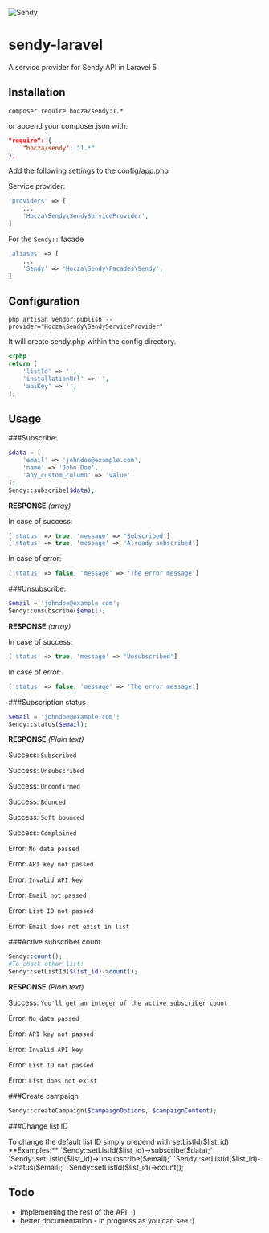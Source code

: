 ![Sendy](http://demo.hocza.com/github/sendy-laravel/sendy-laravel.png)
# sendy-laravel
A service provider for Sendy API in Laravel 5

Installation
---
```shell
composer require hocza/sendy:1.*
```

or append your composer.json with:

```json
"require": {
	"hocza/sendy": "1.*"
},
```
Add the following settings to the config/app.php

Service provider:

```php
'providers' => [
	...
	'Hocza\Sendy\SendyServiceProvider',
]
```

For the `Sendy::` facade

```php
'aliases' => [
	...
	'Sendy' => 'Hocza\Sendy\Facades\Sendy',
]
```

Configuration
---
```shell
php artisan vendor:publish --provider="Hocza\Sendy\SendyServiceProvider"
```

It will create sendy.php within the config directory.

```php
<?php
return [
    'listId' => '',
    'installationUrl' => '',
    'apiKey' => '',
];
```

Usage
---
###Subscribe:

```php
$data = [
	'email' => 'johndoe@example.com',
	'name' => 'John Doe',
	'any_custom_column' => 'value'
];
Sendy::subscribe($data);
```

**RESPONSE** *(array)*

In case of success:

```php
['status' => true, 'message' => 'Subscribed']
['status' => true, 'message' => 'Already subscribed']
```
In case of error:

```php
['status' => false, 'message' => 'The error message']
```

###Unsubscribe:

```php
$email = 'johndoe@example.com';
Sendy::unsubscribe($email);
```

**RESPONSE** *(array)*

In case of success:

```php
['status' => true, 'message' => 'Unsubscribed']
```
In case of error:

```php
['status' => false, 'message' => 'The error message']
```

###Subscription status

```php
$email = 'johndoe@example.com';
Sendy::status($email);
```

**RESPONSE** *(Plain text)*

Success: `Subscribed`

Success: `Unsubscribed`

Success: `Unconfirmed`

Success: `Bounced`

Success: `Soft bounced`

Success: `Complained`

Error: `No data passed`

Error: `API key not passed`

Error: `Invalid API key`

Error: `Email not passed`

Error: `List ID not passed`

Error: `Email does not exist in list`

###Active subscriber count

```php
Sendy::count();
#To check other list:
Sendy::setListId($list_id)->count();
```

**RESPONSE** *(Plain text)*

Success: `You'll get an integer of the active subscriber count`

Error: `No data passed`

Error: `API key not passed`

Error: `Invalid API key`

Error: `List ID not passed`

Error: `List does not exist`


###Create campaign

```php
Sendy::createCampaign($campaignOptions, $campaignContent);
```

###Change list ID

To change the default list ID simply prepend with setListId($list_id)  
**Examples:**  
`Sendy::setListId($list_id)->subscribe($data);`  
`Sendy::setListId($list_id)->unsubscribe($email);`  
`Sendy::setListId($list_id)->status($email);`  
`Sendy::setListId($list_id)->count();`

Todo
---

* Implementing the rest of the API. :)
* better documentation - in progress as you can see :)
